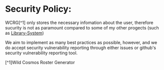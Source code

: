 # Security Policy:

WCRG[^1] only stores the necessary infomation about the user, therefore sucurity is not as paramount compared to some of my other progects (such as [Library-System](github.com/the-cs-nerds/library-system))

We aim to implement as many best practices as possible, however, and we do accept security vulnerability reporting through either issues or github's security vulnerability reporting tool.

[^1]Wild Cosmos Roster Generator